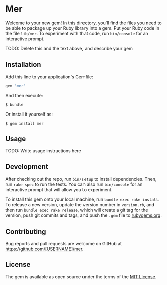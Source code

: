 # Mer

Welcome to your new gem! In this directory, you'll find the files you need to be able to package up your Ruby library into a gem. Put your Ruby code in the file `lib/mer`. To experiment with that code, run `bin/console` for an interactive prompt.

TODO: Delete this and the text above, and describe your gem

## Installation

Add this line to your application's Gemfile:

```ruby
gem 'mer'
```

And then execute:

    $ bundle

Or install it yourself as:

    $ gem install mer

## Usage

TODO: Write usage instructions here

## Development

After checking out the repo, run `bin/setup` to install dependencies. Then, run `rake spec` to run the tests. You can also run `bin/console` for an interactive prompt that will allow you to experiment.

To install this gem onto your local machine, run `bundle exec rake install`. To release a new version, update the version number in `version.rb`, and then run `bundle exec rake release`, which will create a git tag for the version, push git commits and tags, and push the `.gem` file to [rubygems.org](https://rubygems.org).

## Contributing

Bug reports and pull requests are welcome on GitHub at https://github.com/[USERNAME]/mer.


## License

The gem is available as open source under the terms of the [MIT License](http://opensource.org/licenses/MIT).

